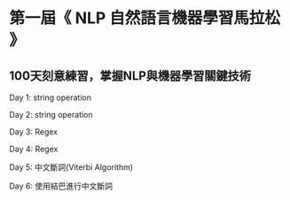 # 第一屆《 NLP 自然語言機器學習馬拉松 》
## 100天刻意練習，掌握NLP與機器學習關鍵技術

Day 1: string operation

Day 2: string operation

Day 3: Regex

Day 4: Regex

Day 5: 中文斷詞(Viterbi Algorithm)

Day 6: 使用結巴進行中文斷詞